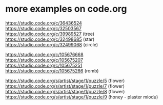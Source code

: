 
# more examples on code.org

https://studio.code.org/c/36436524   
https://studio.code.org/c/32503567   
https://studio.code.org/c/39989527   (tree)
https://studio.code.org/c/32498685   (star)
https://studio.code.org/c/32499068   (circle)
   
https://studio.code.org/c/105676668   
https://studio.code.org/c/105675207  
https://studio.code.org/c/105675251  
https://studio.code.org/c/105675266  (romb)

https://studio.code.org/s/artist/stage/1/puzzle/5   (flower)
https://studio.code.org/s/artist/stage/1/puzzle/7   (flower)
https://studio.code.org/s/artist/stage/1/puzzle/8   (flower)
https://studio.code.org/s/artist/stage/1/puzzle/9   (honey - plaster miodu)
